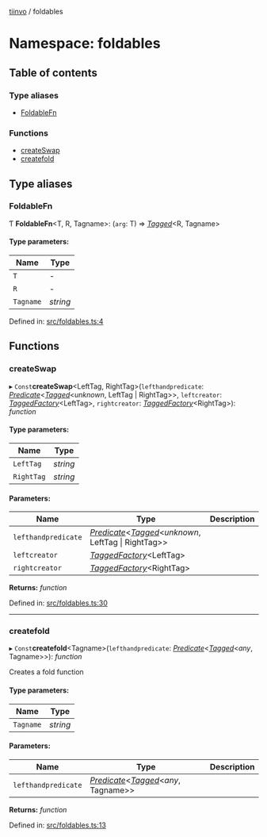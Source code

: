 [tiinvo](../README.md) / foldables

# Namespace: foldables

## Table of contents

### Type aliases

- [FoldableFn](foldables.md#foldablefn)

### Functions

- [createSwap](foldables.md#createswap)
- [createfold](foldables.md#createfold)

## Type aliases

### FoldableFn

Ƭ **FoldableFn**<T, R, Tagname\>: (`arg`: T) => [*Tagged*](../README.md#tagged)<R, Tagname\>

#### Type parameters:

Name | Type |
------ | ------ |
`T` | - |
`R` | - |
`Tagname` | *string* |

Defined in: [src/foldables.ts:4](https://github.com/OctoD/tiinvo/blob/e58f255/src/foldables.ts#L4)

## Functions

### createSwap

▸ `Const`**createSwap**<LeftTag, RightTag\>(`lefthandpredicate`: [*Predicate*](predicate.md#predicate)<[*Tagged*](../README.md#tagged)<*unknown*, LeftTag \| RightTag\>\>, `leftcreator`: [*TaggedFactory*](../README.md#taggedfactory)<LeftTag\>, `rightcreator`: [*TaggedFactory*](../README.md#taggedfactory)<RightTag\>): *function*

#### Type parameters:

Name | Type |
------ | ------ |
`LeftTag` | *string* |
`RightTag` | *string* |

#### Parameters:

Name | Type | Description |
------ | ------ | ------ |
`lefthandpredicate` | [*Predicate*](predicate.md#predicate)<[*Tagged*](../README.md#tagged)<*unknown*, LeftTag \| RightTag\>\> |  |
`leftcreator` | [*TaggedFactory*](../README.md#taggedfactory)<LeftTag\> |  |
`rightcreator` | [*TaggedFactory*](../README.md#taggedfactory)<RightTag\> |     |

**Returns:** *function*

Defined in: [src/foldables.ts:30](https://github.com/OctoD/tiinvo/blob/e58f255/src/foldables.ts#L30)

___

### createfold

▸ `Const`**createfold**<Tagname\>(`lefthandpredicate`: [*Predicate*](predicate.md#predicate)<[*Tagged*](../README.md#tagged)<*any*, Tagname\>\>): *function*

Creates a fold function

#### Type parameters:

Name | Type |
------ | ------ |
`Tagname` | *string* |

#### Parameters:

Name | Type | Description |
------ | ------ | ------ |
`lefthandpredicate` | [*Predicate*](predicate.md#predicate)<[*Tagged*](../README.md#tagged)<*any*, Tagname\>\> |     |

**Returns:** *function*

Defined in: [src/foldables.ts:13](https://github.com/OctoD/tiinvo/blob/e58f255/src/foldables.ts#L13)
